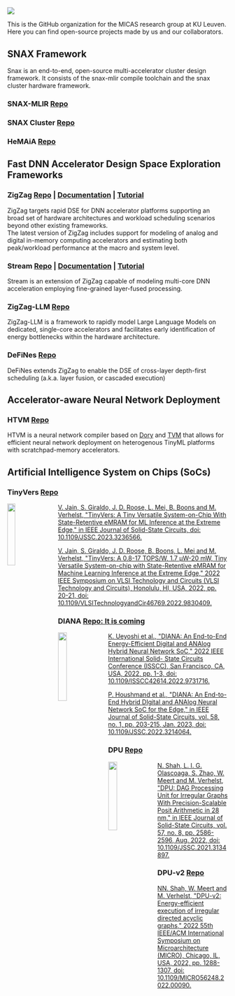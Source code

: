 ## 
![](https://user-images.githubusercontent.com/84473288/235626814-7550aa13-baff-4ddd-bcb0-69a6f0a46f88.svg) 

This is the GitHub organization for the MICAS research group at KU Leuven. Here you can find open-source projects made by us and our collaborators.

## SNAX Framework

Snax is an end-to-end, open-source multi-accelerator cluster design framework. It consists of the snax-mlir compile toolchain and the snax cluster hardware framework.

### SNAX-MLIR [Repo](https://github.com/kuleuven-micas/snax-mlir)

### SNAX Cluster [Repo](https://github.com/kuleuven-micas/snax_cluster)

### HeMAiA [Repo](https://github.com/kuleuven-micas/HeMAiA)

## Fast DNN Accelerator Design Space Exploration Frameworks


### ZigZag [Repo](https://github.com/KULeuven-MICAS/zigzag) | [Documentation](https://kuleuven-micas.github.io/zigzag/) | [Tutorial](https://www.youtube.com/watch?v=VgUuG4QaSQQ&list=PLUi74Rw4uFDIuK_6FCF9Bv7SMJlHfG4l3)
ZigZag targets rapid DSE for DNN accelerator platforms supporting an broad set of hardware architectures and workload scheduling scenarios beyond other existing frameworks.<br>
The latest version of ZigZag includes support for modeling of analog and digital in-memory computing accelerators and estimating both peak/workload performance at the macro and system level.
### Stream [Repo](https://github.com/KULeuven-MICAS/stream) | [Documentation](https://kuleuven-micas.github.io/stream/) | [Tutorial](https://www.youtube.com/watch?v=9LVIVy1_ukw&list=PLUi74Rw4uFDIuK_6FCF9Bv7SMJlHfG4l3&index=6)
Stream is an extension of ZigZag capable of modeling multi-core DNN acceleration employing fine-grained layer-fused processing.
### ZigZag-LLM [Repo](https://github.com/KULeuven-MICAS/zigzag-llm)
ZigZag-LLM is a framework to rapidly model Large Language Models on dedicated, single-core accelerators and facilitates early identification of energy bottlenecks within the hardware architecture.
### DeFiNes [Repo](https://github.com/KULeuven-MICAS/defines)
DeFiNes extends ZigZag to enable the DSE of cross-layer depth-first scheduling (a.k.a. layer fusion, or cascaded execution)
</br>

## Accelerator-aware Neural Network Deployment
### HTVM [Repo](https://github.com/KULeuven-MICAS/htvm)
HTVM is a neural network compiler based on [Dory](https://github.com/pulp-platform/dory) and [TVM](https://github.com/apache/tvm) that allows for efficient neural network deployment on heterogenous TinyML platforms with scratchpad-memory accelerators.
</br>

## Artificial Intelligence System on Chips (SoCs)

### TinyVers [Repo](https://github.com/KULeuven-MICAS/tinyvers)
<p><img src="https://user-images.githubusercontent.com/84473288/235628502-2c759d2c-3881-4beb-ab17-9a6b078547f9.png"
 style="float: left; margin-right: 20px; width:19%"  /> </p>

[V. Jain, S. Giraldo, J. D. Roose, L. Mei, B. Boons and M. Verhelst, "TinyVers: A Tiny Versatile System-on-Chip With State-Retentive eMRAM for ML Inference at the Extreme Edge," in IEEE Journal of Solid-State Circuits, doi: 10.1109/JSSC.2023.3236566.](https://ieeexplore.ieee.org/document/10022047)

[V. Jain, S. Giraldo, J. D. Roose, B. Boons, L. Mei and M. Verhelst, "TinyVers: A 0.8-17 TOPS/W, 1.7 μW-20 mW, Tiny Versatile System-on-chip with State-Retentive eMRAM for Machine Learning Inference at the Extreme Edge," 2022 IEEE Symposium on VLSI Technology and Circuits (VLSI Technology and Circuits), Honolulu, HI, USA, 2022, pp. 20-21, doi: 10.1109/VLSITechnologyandCir46769.2022.9830409.
](https://ieeexplore.ieee.org/document/9830409)

### DIANA [Repo: It is coming](...)

<p><img src="https://user-images.githubusercontent.com/84473288/235630431-4c3c79f3-3979-4e70-b451-ff7e452d894c.png"
 style="float: left; margin-right: 14px; width:20%"  /> </p>
 
[K. Ueyoshi et al., "DIANA: An End-to-End Energy-Efficient Digital and ANAlog Hybrid Neural Network SoC," 2022 IEEE International Solid- State Circuits Conference (ISSCC), San Francisco, CA, USA, 2022, pp. 1-3, doi: 10.1109/ISSCC42614.2022.9731716.](https://ieeexplore.ieee.org/document/9731716)

[P. Houshmand et al., "DIANA: An End-to-End Hybrid DIgital and ANAlog Neural Network SoC for the Edge," in IEEE Journal of Solid-State Circuits, vol. 58, no. 1, pp. 203-215, Jan. 2023, doi: 10.1109/JSSC.2022.3214064.](https://ieeexplore.ieee.org/document/9932871)


### DPU [Repo](https://github.com/nimish15shah/DPU_DAG_Processing_Unit)
<p><img src="https://user-images.githubusercontent.com/84473288/235633846-b25ab195-c78e-42fb-8d45-f81c61ed774d.JPG"
 style="float: left; margin-right: 12px; width:20%" /> </p>

[N. Shah, L. I. G. Olascoaga, S. Zhao, W. Meert and M. Verhelst, "DPU: DAG Processing Unit for Irregular Graphs With Precision-Scalable Posit Arithmetic in 28 nm," in IEEE Journal of Solid-State Circuits, vol. 57, no. 8, pp. 2586-2596, Aug. 2022, doi: 10.1109/JSSC.2021.3134897.](https://ieeexplore.ieee.org/document/9663412)

### DPU-v2 [Repo](https://github.com/nimish15shah/DAG_Processor)

[NN. Shah, W. Meert and M. Verhelst, "DPU-v2: Energy-efficient execution of irregular directed acyclic graphs," 2022 55th IEEE/ACM International Symposium on Microarchitecture (MICRO), Chicago, IL, USA, 2022, pp. 1288-1307, doi: 10.1109/MICRO56248.2022.00090.](https://ieeexplore.ieee.org/document/9923858)

</br></br>




